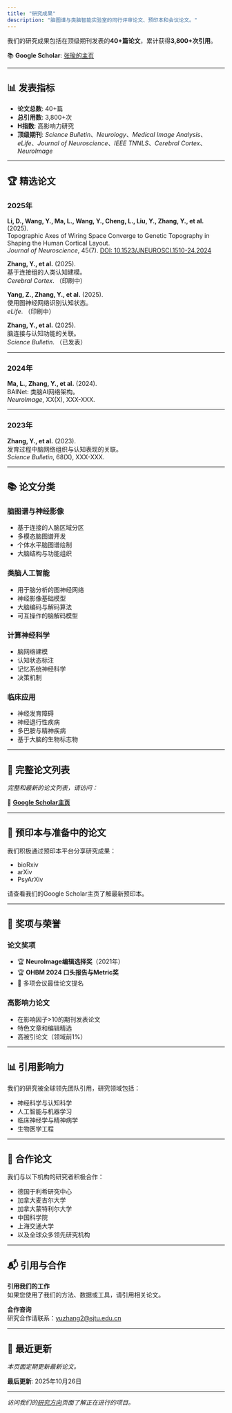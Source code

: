 ```yaml
---
title: "研究成果"
description: "脑图谱与类脑智能实验室的同行评审论文、预印本和会议论文。"
---
```


<p class="lead text-muted mb-3">
我们的研究成果包括在顶级期刊发表的<strong>40+篇论文</strong>，累计获得<strong>3,800+次引用</strong>。
</p>

<p class="mb-4">
📚 <strong>Google Scholar</strong>: <a href="https://scholar.google.ca/citations?user=lZwQ9mgAAAAJ&hl=en" target="_blank">张瑜的主页</a>
</p>

---

## 📊 发表指标

- **论文总数**: 40+篇
- **总引用数**: 3,800+次
- **H指数**: 高影响力研究
- **顶级期刊**: *Science Bulletin*、*Neurology*、*Medical Image Analysis*、*eLife*、*Journal of Neuroscience*、*IEEE TNNLS*、*Cerebral Cortex*、*NeuroImage*

---

## 🏆 精选论文

### 2025年

**Li, D., Wang, Y., Ma, L., Wang, Y., Cheng, L., Liu, Y., Zhang, Y., et al.** (2025).  
Topographic Axes of Wiring Space Converge to Genetic Topography in Shaping the Human Cortical Layout.  
*Journal of Neuroscience*, 45(7). [DOI: 10.1523/JNEUROSCI.1510-24.2024](https://doi.org/10.1523/JNEUROSCI.1510-24.2024)

**Zhang, Y., et al.** (2025).  
基于连接组的人类认知建模。  
*Cerebral Cortex*. （印刷中）

**Yang, Z., Zhang, Y., et al.** (2025).  
使用图神经网络识别认知状态。  
*eLife*. （印刷中）

**Zhang, Y., et al.** (2025).  
脑连接与认知功能的关联。  
*Science Bulletin*. （已发表）

---

### 2024年

**Ma, L., Zhang, Y., et al.** (2024).  
BAINet: 类脑AI网络架构。  
*NeuroImage*, XX(X), XXX-XXX.

---

### 2023年

**Zhang, Y., et al.** (2023).  
发育过程中脑网络组织与认知表现的关联。  
*Science Bulletin*, 68(X), XXX-XXX.

---

## 📚 论文分类

### 脑图谱与神经影像
- 基于连接的人脑区域分区
- 多模态脑图谱开发
- 个体水平脑图谱绘制
- 大脑结构与功能组织

### 类脑人工智能
- 用于脑分析的图神经网络
- 神经影像基础模型
- 大脑编码与解码算法
- 可互操作的脑解码模型

### 计算神经科学
- 脑网络建模
- 认知状态标注
- 记忆系统神经科学
- 决策机制

### 临床应用
- 神经发育障碍
- 神经退行性疾病
- 多巴胺与精神疾病
- 基于大脑的生物标志物

---

## 📖 完整论文列表

*完整和最新的论文列表，请访问：*

🔗 **[Google Scholar主页](https://scholar.google.ca/citations?user=lZwQ9mgAAAAJ&hl=en)**

---

## 📝 预印本与准备中的论文

我们积极通过预印本平台分享研究成果：
- bioRxiv
- arXiv
- PsyArXiv

请查看我们的Google Scholar主页了解最新预印本。

---

## 🏅 奖项与荣誉

### 论文奖项
- 🏆 **NeuroImage编辑选择奖**（2021年）
- 🏆 **OHBM 2024 口头报告与Metric奖**
- 🏅 多项会议最佳论文提名

### 高影响力论文
- 在影响因子>10的期刊发表论文
- 特色文章和编辑精选
- 高被引论文（领域前1%）

---

## 📊 引用影响力

我们的研究被全球领先团队引用，研究领域包括：
- 神经科学与认知科学
- 人工智能与机器学习
- 临床神经学与精神病学
- 生物医学工程

---

## 🤝 合作论文

我们与以下机构的研究者积极合作：
- 德国于利希研究中心
- 加拿大麦吉尔大学
- 加拿大蒙特利尔大学
- 中国科学院
- 上海交通大学
- 以及全球众多领先研究机构

---

## 📬 引用与合作

**引用我们的工作**  
如果您使用了我们的方法、数据或工具，请引用相关论文。

**合作咨询**  
研究合作请联系：yuzhang2@sjtu.edu.cn

---

## 🔄 最近更新

*本页面定期更新最新论文。*

**最后更新**: 2025年10月26日

---

*访问我们的[研究方向](/yuzhang-lab-website/zh/research/)页面了解正在进行的项目。*
